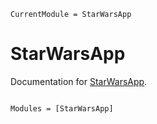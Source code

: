 ```@meta
CurrentModule = StarWarsApp
```

# StarWarsApp

Documentation for [StarWarsApp](https://github.com/stevenhughes73/StarWarsApp.jl).

```@index
```

```@autodocs
Modules = [StarWarsApp]
```
